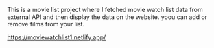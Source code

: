 This is a movie list project where I fetched movie watch list data from          
external API and then display the data on the website. yoou can add or remove films from your list.          
 
https://moviewatchlist1.netlify.app/      
